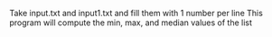 Take input.txt and input1.txt and fill them with 1 number per line
This program will compute the min, max, and median values of the list

